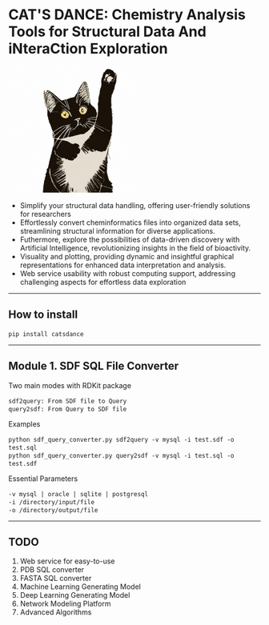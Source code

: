 # CAT'S DANCE: **C**hemistry **A**nalysis **T**ools for **S**tructural **D**ata **A**nd i**N**tera**C**tion **E**xploration

<img src="./img/logo/cats_dance.gif" width="50%">


- Simplify your structural data handling, offering user-friendly solutions for researchers
- Effortlessly convert cheminformatics files into organized data sets, streamlining structural information for diverse applications.
- Futhermore, explore the possibilities of data-driven discovery with Artificial Intelligence, revolutionizing insights in the field of bioactivity.
- Visuality and plotting, providing dynamic and insightful graphical representations for enhanced data interpretation and analysis.
- Web service usability with robust computing support, addressing challenging aspects for effortless data exploration

------
## How to install

```
pip install catsdance
```


------
## Module 1. SDF SQL File Converter

Two main modes with RDKit package
```
sdf2query: From SDF file to Query
query2sdf: From Query to SDF file
```
Examples
```
python sdf_query_converter.py sdf2query -v mysql -i test.sdf -o test.sql
python sdf_query_converter.py query2sdf -v mysql -i test.sql -o test.sdf
```


Essential Parameters
```
-v mysql | oracle | sqlite | postgresql
-i /directory/input/file
-o /directory/output/file
```


------
## TODO
1. Web service for easy-to-use
2. PDB SQL converter
3. FASTA SQL converter
4. Machine Learning Generating Model
5. Deep Learning Generating Model
6. Network Modeling Platform
7. Advanced Algorithms



